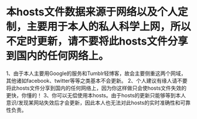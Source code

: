 本hosts文件数据来源于网络以及个人定制，主要用于本人的私人科学上网，所以不定时更新，请不要将此hosts文件分享到国内的任何网络上。
=====
1、由于本人主要用Google的服务和Tumblr轻博客，故会主要侧重这两个网域，其他诸如facebook、twitter等等之类基本不会更新。
2、个人建议有缘人请不要将此hosts文件分享到国内的任何网络上，因为你这样做只会使hosts文件失效的更快，你懂的！
3、你可以无偿使用本hosts。由于hosts的更新只能够等到本人意识/发现某网站失效后才会更新，因此本人也无法对此hosts的实时准确性和可靠性负责。
